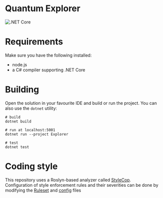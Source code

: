 # Quantum Explorer
![.NET Core](https://github.com/JakuJ/quantum-explorer/workflows/.NET%20Core/badge.svg)

# Requirements

Make sure you have the following installed:

- node.js
- a C# compiler supporting .NET Core

# Building

Open the solution in your favourite IDE and build or run the project.
You can also use the `dotnet` utility:

```shell
# build
dotnet build
    
# run at localhost:5001 
dotnet run --project Explorer

# test
dotnet test
```

# Coding style
This repository uses a Roslyn-based analyzer called [StyleCop](https://github.com/DotNetAnalyzers/StyleCopAnalyzers).
Configuration of style enforcement rules and their severities can be done by modifying the [Ruleset](Custom.ruleset) and [config](stylecop.json) files
